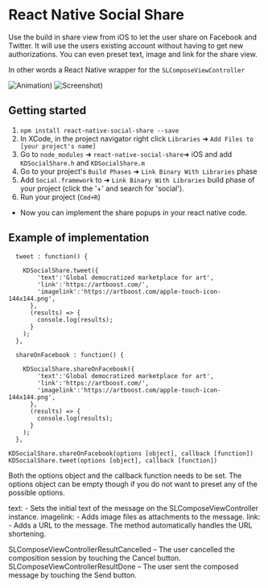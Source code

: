# React Native Social Share

Use the build in share view from iOS to let the user share on Facebook and Twitter.
It will use the users existing account without having to get new authorizations.
You can even preset text, image and link for the share view.

In other words a React Native wrapper for the `SLComposeViewController`


![Animation](https://github.com/doefler/react-native-social-share/blob/master/animation.gif))
![Screenshot](https://github.com/doefler/react-native-social-share/blob/master/still.png))

## Getting started

1. `npm install react-native-social-share --save`
2. In XCode, in the project navigator right click `Libraries` ➜ `Add Files to [your project's name]`
3. Go to `node_modules` ➜ `react-native-social-share`➜ iOS and add `KDSocialShare.h` and `KDSocialShare.m` 
4. Go to your project's `Build Phases` ➜ `Link Binary With Libraries` phase
5. Add `Social.framework` to ➜ `Link Binary With Libraries` build phase of your project (click the '+' and search for 'social').
6. Run your project (`Cmd+R`)

- Now you can implement the share popups in your react native code.

## Example of implementation

```
  tweet : function() {

    KDSocialShare.tweet({
        'text':'Global democratized marketplace for art',
        'link':'https://artboost.com/',
        'imagelink':'https://artboost.com/apple-touch-icon-144x144.png',
      },
      (results) => {
        console.log(results);
      }
    );
  },

  shareOnFacebook : function() {

    KDSocialShare.shareOnFacebook({
        'text':'Global democratized marketplace for art',
        'link':'https://artboost.com/',
        'imagelink':'https://artboost.com/apple-touch-icon-144x144.png',
      },
      (results) => {
        console.log(results);
      }
    );
  },
```

`KDSocialShare.shareOnFacebook(options [object], callback [function])`
`KDSocialShare.tweet(options [object], callback [function])`

Both the options object and the callback function needs to be set. The options object can be empty though if you do not want to preset any of the possible options. 

text: - Sets the initial text of the message on the SLComposeViewController instance.
imagelink: - Adds image files as attachments to the message.
link: - Adds a URL to the message. The method automatically handles the URL shortening.

SLComposeViewControllerResultCancelled – The user cancelled the composition session by touching the Cancel button.
SLComposeViewControllerResultDone – The user sent the composed message by touching the Send button.
